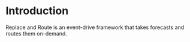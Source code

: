 # Introduction

Replace and Route is an event-drive framework that takes forecasts and routes them on-demand. 

